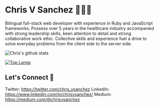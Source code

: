 Chris V Sanchez 👨🏽‍💻 
=============

Bilingual full-stack web developer with experience in Ruby and JavaScript frameworks. Possess over 5 years  in the healthcare industry accompanied with strong leadership skills, keen attention to detail and strong collaborative work ethic. Collective skills and experience fuel a drive to solve everyday problems from the client side to the server side. 


![Chris's github stats](https://github-readme-stats.vercel.app/api?username=chrisvsanchez&show_icons=true&theme=vue-dark)


[![Top Langs](https://github-readme-stats.vercel.app/api/top-langs/?username=chrisvsanchez&theme=vue-dark)](https://github.com/chrisvsanchez/github-readme-stats)

Let's Connect 🔗
---------------
Twitter: https://twitter.com/chris_vsanchez
LinkedIn: https://www.linkedin.com/in/chrisvsanchez/
Medium: https://medium.com/@chrisvsanchez
